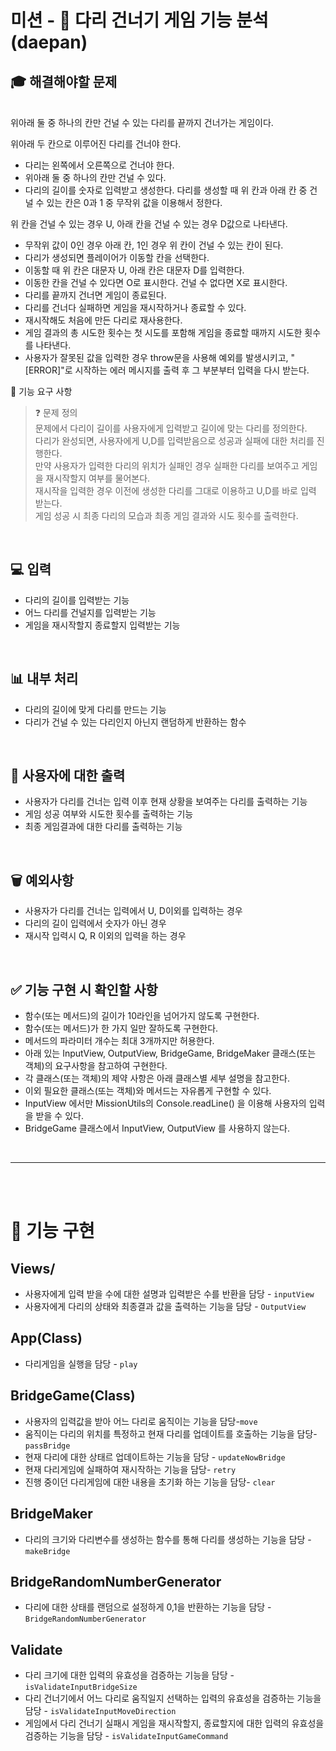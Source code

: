 # 미션 - 🦵 다리 건너기 게임 기능 분석 (daepan)
## 🎓 해결해야할 문제 
</br>
위아래 둘 중 하나의 칸만 건널 수 있는 다리를 끝까지 건너가는 게임이다.

위아래 두 칸으로 이루어진 다리를 건너야 한다.
* 다리는 왼쪽에서 오른쪽으로 건너야 한다.
* 위아래 둘 중 하나의 칸만 건널 수 있다.
* 다리의 길이를 숫자로 입력받고 생성한다.
다리를 생성할 때 위 칸과 아래 칸 중 건널 수 있는 칸은 0과 1 중 무작위 값을 이용해서 정한다.

위 칸을 건널 수 있는 경우 U, 아래 칸을 건널 수 있는 경우 D값으로 나타낸다.
* 무작위 값이 0인 경우 아래 칸, 1인 경우 위 칸이 건널 수 있는 칸이 된다.
* 다리가 생성되면 플레이어가 이동할 칸을 선택한다.
* 이동할 때 위 칸은 대문자 U, 아래 칸은 대문자 D를 입력한다.
* 이동한 칸을 건널 수 있다면 O로 표시한다. 건널 수 없다면 X로 표시한다.
* 다리를 끝까지 건너면 게임이 종료된다.
* 다리를 건너다 실패하면 게임을 재시작하거나 종료할 수 있다.
* 재시작해도 처음에 만든 다리로 재사용한다.
* 게임 결과의 총 시도한 횟수는 첫 시도를 포함해 게임을 종료할 때까지 시도한 횟수를 나타낸다.
* 사용자가 잘못된 값을 입력한 경우 throw문을 사용해 예외를 발생시키고, "[ERROR]"로 시작하는 에러 메시지를 출력 후 그 부분부터 입력을 다시 받는다.


🚀 기능 요구 사항

> ❓ 문제 정의 </br>
> 문제에서 다리이 길이를 사용자에게 입력받고 길이에 맞는 다리를 정의한다.</br>
> 다리가 완성되면, 사용자에게 U,D를 입력받음으로 성공과 실패에 대한 처리를 진행한다.</br>
> 만약 사용자가 입력한 다리의 위치가 실패인 경우 실패한 다리를 보여주고 게임을 재시작할지 여부를 물어본다.</br>
> 재시작을 입력한 경우 이전에 생성한 다리를 그대로 이용하고 U,D를 바로 입력 받는다. </br>
> 게임 성공 시 최종 다리의 모습과 최종 게임 결과와 시도 횟수를 출력한다.  

</br>

## 💻  입력

* 다리의 길이를 입력받는 기능 
* 어느 다리를 건널지를 입력받는 기능
* 게임을 재시작할지 종료할지 입력받는 기능

 </br>

## 📊 내부 처리
* 다리의 길이에 맞게 다리를 만드는 기능
* 다리가 건널 수 있는 다리인지 아닌지 랜덤하게 반환하는 함수

</br>

## 👨 사용자에 대한 출력
* 사용자가 다리를 건너는 입력 이후 현재 상황을 보여주는 다리를 출력하는 기능
* 게임 성공 여부와 시도한 횟수를 출력하는 기능
* 최종 게임결과에 대한 다리를 출력하는 기능

</br>

## 🗑 예외사항
* 사용자가 다리를 건너는 입력에서 U, D이외를 입력하는 경우
* 다리의 길이 입력에서 숫자가 아닌 경우
* 재시작 입력시 Q, R 이외의 입력을 하는 경우

</br>

## ✅ 기능 구현 시 확인할 사항
* 함수(또는 메서드)의 길이가 10라인을 넘어가지 않도록 구현한다.
* 함수(또는 메서드)가 한 가지 일만 잘하도록 구현한다.
* 메서드의 파라미터 개수는 최대 3개까지만 허용한다.
* 아래 있는 InputView, OutputView, BridgeGame, BridgeMaker 클래스(또는 객체)의 요구사항을 참고하여 구현한다.
* 각 클래스(또는 객체)의 제약 사항은 아래 클래스별 세부 설명을 참고한다.
* 이외 필요한 클래스(또는 객체)와 메서드는 자유롭게 구현할 수 있다.
* InputView 에서만 MissionUtils의 Console.readLine() 을 이용해 사용자의 입력을 받을 수 있다.
* BridgeGame 클래스에서 InputView, OutputView 를 사용하지 않는다.

</br>


---
</br>
</br>

# 📌 기능 구현


## Views/
  * 사용자에게 입력 받을 수에 대한 설명과 입력받은 수를 반환을 담당 - `inputView`
  * 사용자에게 다리의 상태와 최종결과 값을 출력하는 기능을 담당 - `OutputView`

## App(Class)
  * 다리게임을 실행을 담당 - `play`

## BridgeGame(Class)
  * 사용자의 입력값을 받아 어느 다리로 움직이는 기능을 담당-`move`
  * 움직이는 다리의 위치를 특정하고 현재 다리를 업데이트를 호출하는 기능을 담당- `passBridge`
  * 현재 다리에 대한 상태르 업데이트하는 기능을 담당 - `updateNowBridge`
  * 현재 다리게임에 실패하여 재시작하는 기능을 담당- `retry`
  * 진행 중이던 다리게임에 대한 내용을 초기화 하는 기능을 담당- `clear`

## BridgeMaker
  * 다리의 크기와 다리변수를 생성하는 함수를 통해 다리를 생성하는 기능을 담당 -`makeBridge`

## BridgeRandomNumberGenerator
  * 다리에 대한 상태를 랜덤으로 설정하게 0,1을 반환하는 기능을 담당 - `BridgeRandomNumberGenerator`
  
## Validate
  * 다리 크기에 대한 입력의 유효성을 검증하는 기능을 담당 -`isValidateInputBridgeSize`
  * 다리 건너기에서 어느 다리로 움직일지 선택하는 입력의 유효성을 검증하는 기능을 담당 - `isValidateInputMoveDirection`
  * 게임에서 다리 건너기 실패시 게임을 재시작할지, 종료할지에 대한 입력의 유효성을 검증하는 기능을 담당 - `isValidateInputGameCommand`
